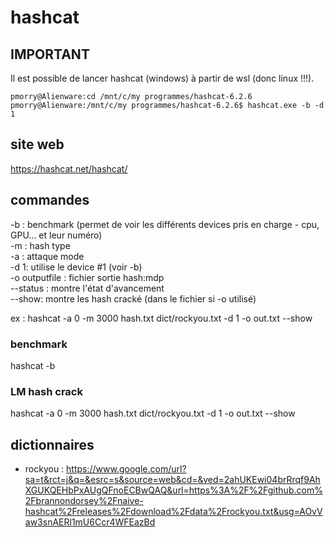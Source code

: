# hashcat


## IMPORTANT
Il est possible de lancer hashcat (windows) à partir de wsl (donc  linux !!!).

```
pmorry@Alienware:cd /mnt/c/my programmes/hashcat-6.2.6
pmorry@Alienware:/mnt/c/my programmes/hashcat-6.2.6$ hashcat.exe -b -d 1
```

## site web
https://hashcat.net/hashcat/

## commandes
-b : benchmark (permet de voir les différents devices pris en charge - cpu, GPU... et leur numéro)  
-m : hash type  
-a : attaque mode  
-d 1: utilise le device #1 (voir -b)  
-o outputfile : fichier sortie hash:mdp  
--status : montre l'état d'avancement  
--show: montre les hash cracké (dans le fichier si -o utilisé)  

ex : hashcat -a 0 -m 3000  hash.txt dict/rockyou.txt -d 1 -o out.txt --show


### benchmark
hashcat -b 

### LM hash crack
hashcat -a 0 -m 3000  hash.txt dict/rockyou.txt -d 1 -o out.txt --show

## dictionnaires 

- rockyou : https://www.google.com/url?sa=t&rct=j&q=&esrc=s&source=web&cd=&ved=2ahUKEwi04brRrqf9AhXGUKQEHbPxAUgQFnoECBwQAQ&url=https%3A%2F%2Fgithub.com%2Fbrannondorsey%2Fnaive-hashcat%2Freleases%2Fdownload%2Fdata%2Frockyou.txt&usg=AOvVaw3snAERl1mU6Ccr4WFEazBd



